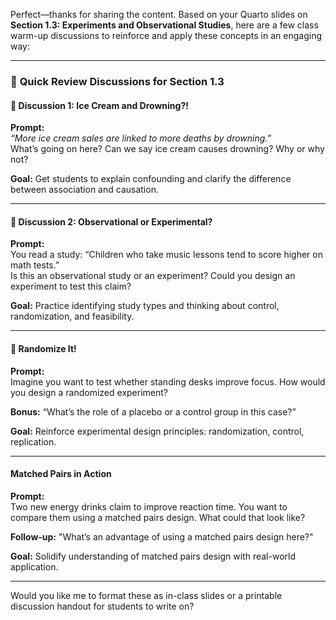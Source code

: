 Perfect—thanks for sharing the content. Based on your Quarto slides on **Section 1.3: Experiments and Observational Studies**, here are a few class warm-up discussions to reinforce and apply these concepts in an engaging way:

---

### 🎯 **Quick Review Discussions for Section 1.3**

#### 💬 **Discussion 1: Ice Cream and Drowning?!**
**Prompt:**  
*“More ice cream sales are linked to more deaths by drowning.”*  
What’s going on here? Can we say ice cream causes drowning? Why or why not?

**Goal:** Get students to explain confounding and clarify the difference between association and causation.

---

#### 🧠 **Discussion 2: Observational or Experimental?**
**Prompt:**  
You read a study: “Children who take music lessons tend to score higher on math tests.”  
Is this an observational study or an experiment? Could you design an experiment to test this claim?

**Goal:** Practice identifying study types and thinking about control, randomization, and feasibility.

---

#### 🧪 **Randomize It!**
**Prompt:**  
Imagine you want to test whether standing desks improve focus. How would you design a randomized experiment?

**Bonus:** “What’s the role of a placebo or a control group in this case?”

**Goal:** Reinforce experimental design principles: randomization, control, replication.

---

#### **Matched Pairs in Action**
**Prompt:**  
Two new energy drinks claim to improve reaction time. You want to compare them using a matched pairs design. What could that look like?

**Follow-up:** "What’s an advantage of using a matched pairs design here?"

**Goal:** Solidify understanding of matched pairs design with real-world application.

---

Would you like me to format these as in-class slides or a printable discussion handout for students to write on?
